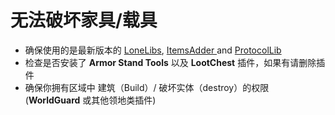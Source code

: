 # 无法破坏家具/载具

* 确保使用的是最新版本的 [LoneLibs](https://www.spigotmc.org/resources/lonelibs.75974/), [ItemsAdder ](https://www.spigotmc.org/resources/%E2%9C%85must-have%E2%9C%85-itemsadder%E2%9C%A8textures-3d-models-huds-gui-emojis-ores-blocks-wings-tails-hats.73355/)and [ProtocolLib ](https://ci.dmulloy2.net/job/ProtocolLib/lastSuccessfulBuild/)
* 检查是否安装了 **Armor Stand Tools** 以及 **LootChest** 插件，如果有请删除插件
* 确保你拥有区域中 建筑（Build）/ 破坏实体（destroy）的权限 (**WorldGuard** 或其他领地类插件)
